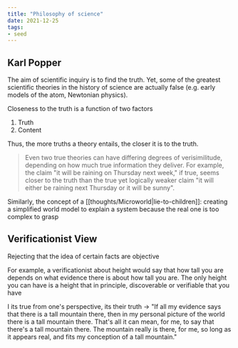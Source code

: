 ```yaml
---
title: "Philosophy of science"
date: 2021-12-25
tags:
- seed
---
```


## Karl Popper
The aim of scientific inquiry is to find the truth. Yet, some of the greatest scientific theories in the history of science are actually false (e.g. early models of the atom, Newtonian physics). 

Closeness to the truth is a function of two factors
1. Truth
2. Content

Thus, the more truths a theory entails, the closer it is to the truth.

> Even two true theories can have differing degrees of verisimilitude, depending on how much true information they deliver. For example, the claim "it will be raining on Thursday next week," if true, seems closer to the truth than the true yet logically weaker claim "it will either be raining next Thursday or it will be sunny".

Similarly, the concept of a [[thoughts/Microworld|lie-to-children]]: creating a simplified world model to explain a system because the real one is too complex to grasp

## Verificationist View
Rejecting that the idea of certain facts are objective

For example, a verificationist about height would say that how tall you are depends on what evidence there is about how tall you are. The only height you can have is a height that in principle, discoverable or verifiable that you have

I its true from one's perspective, its their truth → "If all my evidence says that there is a tall mountain there, then in my personal picture of the world there is a tall mountain there. That's all it can mean, for me, to say that there's a tall mountain there. The mountain really is there, for me, so long as it appears real, and fits my conception of a tall mountain."
